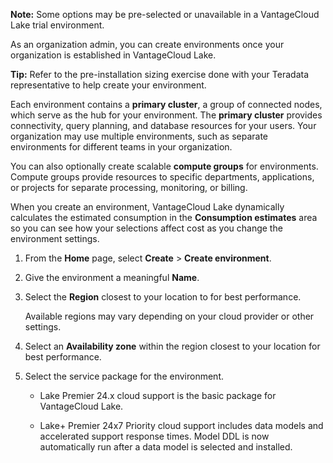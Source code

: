 **Note:** Some options may be pre-selected or unavailable in a VantageCloud Lake trial environment.

As an organization admin, you can create environments once your organization is established in VantageCloud Lake.

**Tip:** Refer to the pre-installation sizing exercise done with your Teradata representative to help create your environment.

Each environment contains a **primary cluster**, a group of connected nodes, which serve as the hub for your environment. The **primary cluster** provides connectivity, query planning, and database resources for your users. Your organization may use multiple environments, such as separate environments for different teams in your organization.

You can also optionally create scalable **compute groups** for environments. Compute groups provide resources to specific departments, applications, or projects for separate processing, monitoring, or billing.

When you create an environment, VantageCloud Lake dynamically calculates the estimated consumption in the **Consumption estimates** area so you can see how your selections affect cost as you change the environment settings.

1.  From the **Home** page, select **Create** > **Create environment**.


1.  Give the environment a meaningful **Name**.


1.  Select the **Region** closest to your location to for best performance.

    Available regions may vary depending on your cloud provider or other settings.


1.  Select an **Availability zone** within the region closest to your location for best performance.


1.  Select the service package for the environment.

    -   Lake Premier 24.x cloud support is the basic package for VantageCloud Lake.


    -   Lake+ Premier 24x7 Priority cloud support includes data models and accelerated support response times. Model DDL is now automatically run after a data model is selected and installed.



